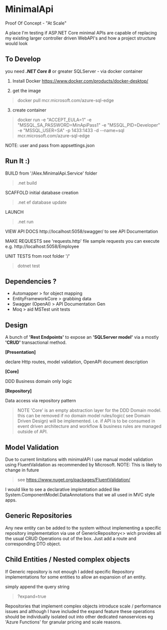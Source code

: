 
# MinimalApi
Proof Of Concept - "At Scale"

A place I'm testing if ASP.NET Core minimal APIs are capable of replacing my existing larger controller driven WebAPI's and how a project structure would look

## To Develop
you need
<em><strong>.NET Core 8</strong></em> or greater
SQLServer - via docker container

1) Install Docker https://www.docker.com/products/docker-desktop/

2) get the image

> docker pull mcr.microsoft.com/azure-sql-edge

3) create container

>docker run -e "ACCEPT_EULA=1" -e "MSSQL_SA_PASSWORD=MinApiPass1" -e "MSSQL_PID=Developer" -e "MSSQL_USER=SA" -p 1433:1433 -d --name=sql mcr.microsoft.com/azure-sql-edge

NOTE: user and pass from appsettings.json 

## Run It  :)

BUILD
from '/Alex.MinimalApi.Service' folder
>.net build

SCAFFOLD
initial database creation
>.net ef database update

LAUNCH
>.net run

VIEW API DOCS
http://localhost:5058/swagger/ to see API Documentation

MAKE REQUESTS
see 'requests.http' file sample requests you can execute
e.g.   http://localhost:5058/Employee

UNIT TESTS
from root folder '/'
>dotnet test

## Dependencies ?

- Automapper > for object mapping
- EntityFrameworkCore > grabbing data
- Swagger (OpenAI)  > API Documentation Gen
- Moq > aid MSTest unit tests


## Design

A bunch of __'Rest Endpoints'__ to expose an __'SQLServer model'__ via a mostly __'CRUD'__ transactional method. 

__[Presentation]__

declare Http routes, model validation, OpenAPI document description
  
__[Core]__

DDD Business domain only logic
   
__[Repository]__

Data access via repository pattern

> NOTE 'Core' is an empty abstraction layer for the DDD Domain model.
  this can be removed if no domain model rules/logic( see Domain Driven Design)  will be implemented.
  i.e. if API is to be consumed in event driven architecture and workflow & business rules are managed outside of API.

## Model Validation
Due to current limitations with minimalAPi I use manual model validation using FluentValidation as recommended by Microsoft. NOTE: This is likely to change in future 
> see https://www.nuget.org/packages/FluentValidation/
 
 I would like to see a declarative implemtation added like System.ComponentModel.DataAnnotations that we all used in MVC style apps.

## Generic Repositories

Any new entity can be added to the system without implementing a specific repository implementation via use of GenericRepository<<T>> wich provides all the usual CRUD Operations out of the box. Just add a route and corresponding DTO object.

## Child Entities / Nested complex objects

If Generic repository is not enough I added specific Repository implementations for some entities to allow an expansion of an entity.

simply append the query string
> ?expand=true

Repositories that implement complex objects introduce scale / performance issues and although I have included the expand feature these operations should be individually isolated out into other dedicated nanoservices eg 'Azure Functions' for granular pricing and scale reasons.




